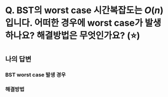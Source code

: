 # Q. BST의 worst case 시간복잡도는  $O(n)$입니다. 어떠한 경우에 worst case가 발생하나요? 해결방법은 무엇인가요?  (⭐)

## 나의 답변

### BST worst case 발생 경우


### 해결방법
